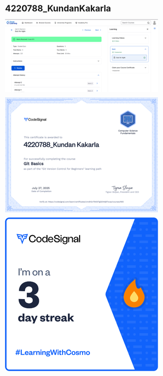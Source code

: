 # 4220788_KundanKakarla

![image alt](https://github.com/KundanKakarla1589/4220788_KundanKakarla/blob/64360ce02a22595374c486cbaebe9ffb219ba7b6/Certificates/Great_Learning_Score.png)

![image alt](https://github.com/KundanKakarla1589/4220788_KundanKakarla/blob/main/Certificates/certificate_Code_Signal.png?raw=true)

![image alt](https://github.com/KundanKakarla1589/4220788_KundanKakarla/blob/main/Certificates/streak-3_Code_Signal.png?raw=true)

